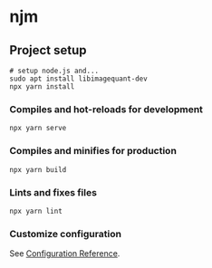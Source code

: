 # njm

## Project setup
```
# setup node.js and...
sudo apt install libimagequant-dev
npx yarn install
```

### Compiles and hot-reloads for development
```
npx yarn serve
```

### Compiles and minifies for production
```
npx yarn build
```

### Lints and fixes files
```
npx yarn lint
```

### Customize configuration
See [Configuration Reference](https://cli.vuejs.org/config/).
